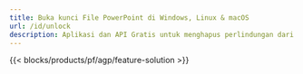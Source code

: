 ```yaml
---
title: Buka kunci File PowerPoint di Windows, Linux & macOS
url: /id/unlock
description: Aplikasi dan API Gratis untuk menghapus perlindungan dari presentasi PPT, PPTX & ODP
---
```


{{< blocks/products/pf/agp/feature-solution >}} 

